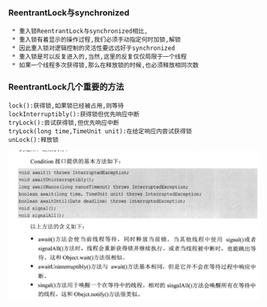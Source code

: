 ### ReentrantLock与synchronized
```
 * 重入锁ReentrantLock与synchronized相比,
 * 重入锁有着显示的操作过程,我们必须手动指定何时加锁,解锁
 * 因此重入锁对逻辑控制的灵活性要远远好于synchronized
 * 重入锁是可以反复进入的,当然,这里的反复仅仅局限于一个线程
 * 如果一个线程多次获得锁,那么在释放锁的时候,也必须释放相同次数
```
### ReentrantLock几个重要的方法
```
lock():获得锁,如果锁已经被占用,则等待
lockInterruptibly():获得锁但优先响应中断
tryLock():尝试获得锁,但优先响应中断
tryLock(long time,TimeUnit unit):在给定响应内尝试获得锁
unLock():释放锁
```
![wait()和notify()方法是和synchronized关键字合作使用,而condition是与重入锁相关联的](./img/condition.png)
